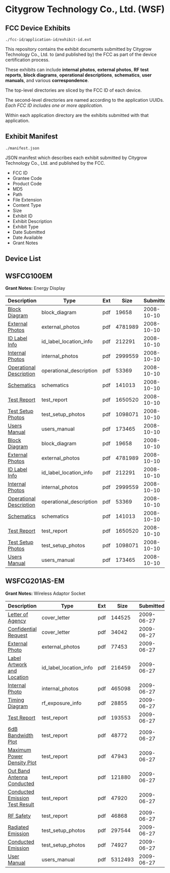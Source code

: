 # Citygrow Technology Co., Ltd. (WSF)
## FCC Device Exhibits

```
./fcc-id/application-id/exhibit-id.ext
```

This repository contains the exhibit documents submitted by Citygrow Technology Co., Ltd. to (and published by) the FCC as part of the device certification process.

These exhibits can include **internal photos**, **external photos**, **RF test reports**, **block diagrams**, **operational descriptions**, **schematics**, **user manuals**, and various **correspondence**.

The top-level directories are sliced by the FCC ID of each device.

The second-level directories are named according to the application UUIDs. *Each FCC ID includes one or more application.*

Within each application directory are the exhibits submitted with that application. 

## Exhibit Manifest

```
./manifest.json
```

JSON manifest which describes each exhibit submitted by Citygrow Technology Co., Ltd. and published by the FCC.

- FCC ID
- Grantee Code
- Product Code
- MD5
- Path
- File Extension
- Content Type
- Size
- Exhibit ID
- Exhibit Description
- Exhibit Type
- Date Submitted
- Date Available
- Grant Notes

## Device List
## WSFCG100EM
**Grant Notes:** Energy Display

| Description | Type | Ext | Size | Submitted | Available |
| ----------- | ---- | --- | ---- | --------- | --------- |
| [Block Diagram](WSFCG100EM/43b6a76d888a680cc954d7e26632a9c5/1013216.pdf) | block_diagram | pdf | 19658 | 2008-10-10 | 2008-10-10 |
| [External Photos](WSFCG100EM/43b6a76d888a680cc954d7e26632a9c5/1013220.pdf) | external_photos | pdf | 4781989 | 2008-10-10 | 2008-10-10 |
| [ID Label Info](WSFCG100EM/43b6a76d888a680cc954d7e26632a9c5/1013221.pdf) | id_label_location_info | pdf | 212291 | 2008-10-10 | 2008-10-10 |
| [Internal Photos](WSFCG100EM/43b6a76d888a680cc954d7e26632a9c5/1013222.pdf) | internal_photos | pdf | 2999559 | 2008-10-10 | 2008-10-10 |
| [Operational Description](WSFCG100EM/43b6a76d888a680cc954d7e26632a9c5/1013217.pdf) | operational_description | pdf | 53369 | 2008-10-10 | 2008-10-10 |
| [Schematics](WSFCG100EM/43b6a76d888a680cc954d7e26632a9c5/1013219.pdf) | schematics | pdf | 141013 | 2008-10-10 | 2008-10-10 |
| [Test Report](WSFCG100EM/43b6a76d888a680cc954d7e26632a9c5/1013224.pdf) | test_report | pdf | 1650520 | 2008-10-10 | 2008-10-10 |
| [Test Setup Photos](WSFCG100EM/43b6a76d888a680cc954d7e26632a9c5/1013223.pdf) | test_setup_photos | pdf | 1098071 | 2008-10-10 | 2008-10-10 |
| [Users Manual](WSFCG100EM/43b6a76d888a680cc954d7e26632a9c5/1013218.pdf) | users_manual | pdf | 173465 | 2008-10-10 | 2008-10-10 |
| [Block Diagram](WSFCG100EM/fb3d5e614a410f0fbe010ca30073e7ad/1013216.pdf) | block_diagram | pdf | 19658 | 2008-10-10 | 2008-10-10 |
| [External Photos](WSFCG100EM/fb3d5e614a410f0fbe010ca30073e7ad/1013220.pdf) | external_photos | pdf | 4781989 | 2008-10-10 | 2008-10-10 |
| [ID Label Info](WSFCG100EM/fb3d5e614a410f0fbe010ca30073e7ad/1013221.pdf) | id_label_location_info | pdf | 212291 | 2008-10-10 | 2008-10-10 |
| [Internal Photos](WSFCG100EM/fb3d5e614a410f0fbe010ca30073e7ad/1013222.pdf) | internal_photos | pdf | 2999559 | 2008-10-10 | 2008-10-10 |
| [Operational Description](WSFCG100EM/fb3d5e614a410f0fbe010ca30073e7ad/1013217.pdf) | operational_description | pdf | 53369 | 2008-10-10 | 2008-10-10 |
| [Schematics](WSFCG100EM/fb3d5e614a410f0fbe010ca30073e7ad/1013219.pdf) | schematics | pdf | 141013 | 2008-10-10 | 2008-10-10 |
| [Test Report](WSFCG100EM/fb3d5e614a410f0fbe010ca30073e7ad/1013224.pdf) | test_report | pdf | 1650520 | 2008-10-10 | 2008-10-10 |
| [Test Setup Photos](WSFCG100EM/fb3d5e614a410f0fbe010ca30073e7ad/1013223.pdf) | test_setup_photos | pdf | 1098071 | 2008-10-10 | 2008-10-10 |
| [Users Manual](WSFCG100EM/fb3d5e614a410f0fbe010ca30073e7ad/1013218.pdf) | users_manual | pdf | 173465 | 2008-10-10 | 2008-10-10 |
## WSFCG201AS-EM
**Grant Notes:** Wireless Adaptor Socket

| Description | Type | Ext | Size | Submitted | Available |
| ----------- | ---- | --- | ---- | --------- | --------- |
| [Letter of Agency](WSFCG201AS-EM/0284ba6212694a49e85ca66a14bf0562/1130418.pdf) | cover_letter | pdf | 144525 | 2009-06-27 | 2009-06-27 |
| [Confidential Request](WSFCG201AS-EM/0284ba6212694a49e85ca66a14bf0562/1130429.pdf) | cover_letter | pdf | 34042 | 2009-06-27 | 2009-06-27 |
| [External Photo](WSFCG201AS-EM/0284ba6212694a49e85ca66a14bf0562/1130423.pdf) | external_photos | pdf | 77453 | 2009-06-27 | 2009-06-27 |
| [Label Artwork and Location](WSFCG201AS-EM/0284ba6212694a49e85ca66a14bf0562/1130427.pdf) | id_label_location_info | pdf | 216459 | 2009-06-27 | 2009-06-27 |
| [Internal Photo](WSFCG201AS-EM/0284ba6212694a49e85ca66a14bf0562/1130424.pdf) | internal_photos | pdf | 465098 | 2009-06-27 | 2009-06-27 |
| [Timing Diagram](WSFCG201AS-EM/0284ba6212694a49e85ca66a14bf0562/1130435.pdf) | rf_exposure_info | pdf | 28855 | 2009-06-27 | 2009-06-27 |
| [Test Report](WSFCG201AS-EM/0284ba6212694a49e85ca66a14bf0562/1130419.pdf) | test_report | pdf | 193553 | 2009-06-27 | 2009-06-27 |
| [6dB Bandwidth Plot](WSFCG201AS-EM/0284ba6212694a49e85ca66a14bf0562/1130430.pdf) | test_report | pdf | 48772 | 2009-06-27 | 2009-06-27 |
| [Maximum Power Density Plot](WSFCG201AS-EM/0284ba6212694a49e85ca66a14bf0562/1130431.pdf) | test_report | pdf | 47943 | 2009-06-27 | 2009-06-27 |
| [Out Band Antenna Conducted](WSFCG201AS-EM/0284ba6212694a49e85ca66a14bf0562/1130432.pdf) | test_report | pdf | 121880 | 2009-06-27 | 2009-06-27 |
| [Conducted Emission Test Result](WSFCG201AS-EM/0284ba6212694a49e85ca66a14bf0562/1130433.pdf) | test_report | pdf | 47920 | 2009-06-27 | 2009-06-27 |
| [RF Safety](WSFCG201AS-EM/0284ba6212694a49e85ca66a14bf0562/1130434.pdf) | test_report | pdf | 46868 | 2009-06-27 | 2009-06-27 |
| [Radiated Emission](WSFCG201AS-EM/0284ba6212694a49e85ca66a14bf0562/1130421.pdf) | test_setup_photos | pdf | 297544 | 2009-06-27 | 2009-06-27 |
| [Conducted Emission](WSFCG201AS-EM/0284ba6212694a49e85ca66a14bf0562/1130422.pdf) | test_setup_photos | pdf | 74927 | 2009-06-27 | 2009-06-27 |
| [User Manual](WSFCG201AS-EM/0284ba6212694a49e85ca66a14bf0562/1130428.pdf) | users_manual | pdf | 5312493 | 2009-06-27 | 2009-06-27 |
